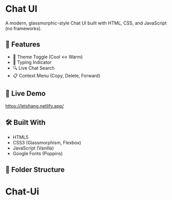 # Chat UI

A modern, glassmorphic-style Chat UI built with HTML, CSS, and JavaScript (no frameworks).

## 🌟 Features

- 🎨 Theme Toggle (Cool ↔ Warm)
- 💬 Typing Indicator
- 🔍 Live Chat Search
- 📋 Context Menu (Copy, Delete, Forward)


## 🚀 Live Demo

https://letshang.netlify.app/

## 🛠️ Built With

- HTML5
- CSS3 (Glassmorphism, Flexbox)
- JavaScript (Vanilla)
- Google Fonts (Poppins)

## 📂 Folder Structure

# Chat-Ui

